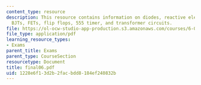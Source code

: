 ```yaml
---
content_type: resource
description: This resource contains information on diodes, reactive elements, op-amps,
  BJTs, FETs, flip flops, 555 timer, and transformer circuits.
file: https://ol-ocw-studio-app-production.s3.amazonaws.com/courses/6-071j-introduction-to-electronics-signals-and-measurement-spring-2006/1228e6f13d2b2facbdd8184ef240832b_final06.pdf
file_type: application/pdf
learning_resource_types:
- Exams
parent_title: Exams
parent_type: CourseSection
resourcetype: Document
title: final06.pdf
uid: 1228e6f1-3d2b-2fac-bdd8-184ef240832b
---
```

